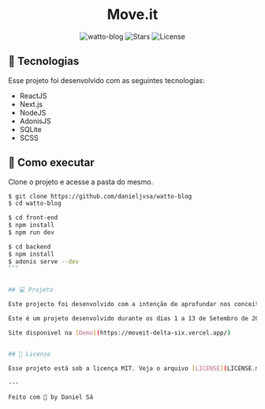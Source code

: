 <h1 align="center">
  Move.it
</h1>

<p align="center">
  <img src="https://img.shields.io/static/v1?label=App&message=watto-blog&color=8257E5&labelColor=000000" alt="watto-blog" />
  
  <img src="https://img.shields.io/github/stars/danieljvsa/watto-blog?label=stars&message=MIT&color=8257E5&labelColor=000000" alt="Stars">

  <img  src="https://img.shields.io/static/v1?label=license&message=MIT&color=8257E5&labelColor=000000" alt="License">   
</p>

## 🧪 Tecnologias

Esse projeto foi desenvolvido com as seguintes tecnologias:

- ReactJS
- Next.js
- NodeJS
- AdonisJS
- SQLite
- SCSS

## 🚀 Como executar

Clone o projeto e acesse a pasta do mesmo.

```bash
$ git clone https://github.com/danieljvsa/watto-blog
$ cd watto-blog
```

```bash
$ cd front-end
$ npm install
$ npm run dev
```

````bash
$ cd backend
$ npm install
$ adonis serve --dev
```


## 💻 Projeto

Este projecto foi desenvolvido com a intenção de aprofundar nos conceitos CRUD das aplicações. 

Este é um projeto desenvolvido durante os dias 1 a 13 de Setembro de 2021.

Site disponivel na [Demo](https://moveit-delta-six.vercel.app/)


## 📝 License

Esse projeto está sob a licença MIT. Veja o arquivo [LICENSE](LICENSE.md) para mais detalhes.

---

Feito com 💜 by Daniel Sá 
